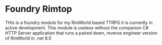 # Foundry Rimtop
THis is a foundry module for my RimWorld based TTRPG it is currently in active development.
This module is useless without the companion C# HTTP Server application that runs a paired down, reverse engineer version of RimWorld in .net 8.0
